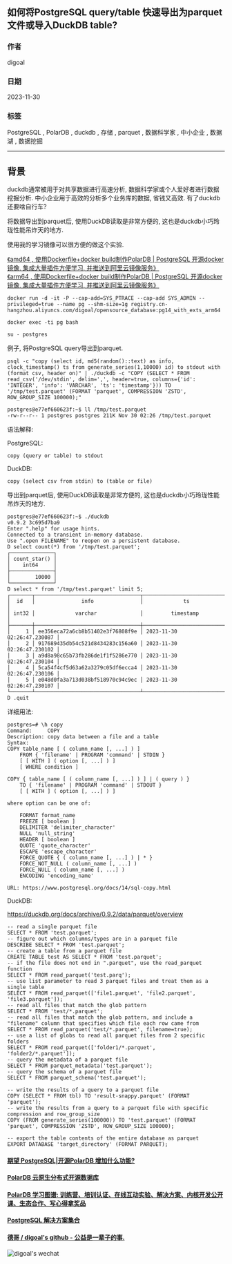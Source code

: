 ## 如何将PostgreSQL query/table 快速导出为parquet文件或导入DuckDB table?           
                                                                                    
### 作者                                                              
digoal                                                              
                                                              
### 日期                                                              
2023-11-30                                                          
                                                              
### 标签                                                              
PostgreSQL , PolarDB , duckdb , 存储 , parquet , 数据科学家 , 中小企业 , 数据湖 , 数据挖掘                              
                                                              
----                                                              
                                                              
## 背景     
duckdb通常被用于对共享数据进行高速分析, 数据科学家或个人爱好者进行数据挖掘分析. 中小企业用于高效的分析多个业务库的数据, 省钱又高效. 有了duckdb还要啥自行车?    
  
将数据导出到parquet后, 使用DuckDB读取是非常方便的, 这也是duckdb小巧玲珑性能吊炸天的地方.   
  
使用我的学习镜像可以很方便的做这个实验.    
  
[《amd64 , 使用Dockerfile+docker build制作PolarDB | PostgreSQL 开源docker镜像, 集成大量插件方便学习, 并推送到阿里云镜像服务》](../202307/20230710_03.md)    
[《arm64 , 使用Dockerfile+docker build制作PolarDB | PostgreSQL 开源docker镜像, 集成大量插件方便学习, 并推送到阿里云镜像服务》](../202308/20230814_02.md)    
  
```  
docker run -d -it -P --cap-add=SYS_PTRACE --cap-add SYS_ADMIN --privileged=true --name pg --shm-size=1g registry.cn-hangzhou.aliyuncs.com/digoal/opensource_database:pg14_with_exts_arm64  
  
docker exec -ti pg bash    
  
su - postgres  
```  
  
例子, 将PostgreSQL query导出到parquet.  
  
```  
psql -c "copy (select id, md5(random()::text) as info, clock_timestamp() ts from generate_series(1,10000) id) to stdout with (format csv, header on)" | ./duckdb -c "COPY (SELECT * FROM read_csv('/dev/stdin', delim=',', header=true, columns={'id': 'INTEGER', 'info': 'VARCHAR', 'ts': 'timestamp'})) TO '/tmp/test.parquet' (FORMAT 'parquet', COMPRESSION 'ZSTD', ROW_GROUP_SIZE 100000);"  
```  
  
```  
postgres@e77ef660623f:~$ ll /tmp/test.parquet   
-rw-r--r-- 1 postgres postgres 211K Nov 30 02:26 /tmp/test.parquet  
```  
  
语法解释:  
  
PostgreSQL:  
```  
copy (query or table) to stdout  
```  
  
DuckDB:  
```  
copy (select csv from stdin) to (table or file)  
```  
  
导出到parquet后, 使用DuckDB读取是非常方便的, 这也是duckdb小巧玲珑性能吊炸天的地方.    
  
```  
postgres@e77ef660623f:~$ ./duckdb   
v0.9.2 3c695d7ba9  
Enter ".help" for usage hints.  
Connected to a transient in-memory database.  
Use ".open FILENAME" to reopen on a persistent database.  
D select count(*) from '/tmp/test.parquet';  
┌──────────────┐  
│ count_star() │  
│    int64     │  
├──────────────┤  
│        10000 │  
└──────────────┘  
D select * from '/tmp/test.parquet' limit 5;  
┌───────┬──────────────────────────────────┬────────────────────────────┐  
│  id   │               info               │             ts             │  
│ int32 │             varchar              │         timestamp          │  
├───────┼──────────────────────────────────┼────────────────────────────┤  
│     1 │ ee356eca72a6cb8b51402e3f76808f9e │ 2023-11-30 02:26:47.230087 │  
│     2 │ 917689435db54c521d8434283c156a60 │ 2023-11-30 02:26:47.230102 │  
│     3 │ a9d8a98c65b73fb286de1f1f5286e770 │ 2023-11-30 02:26:47.230104 │  
│     4 │ 5ca54f4cf5d63a62a3279c05df6ecca4 │ 2023-11-30 02:26:47.230106 │  
│     5 │ e048d0fa3a713d038bf518970c94c9ec │ 2023-11-30 02:26:47.230107 │  
└───────┴──────────────────────────────────┴────────────────────────────┘  
D .quit  
```  
  
  
详细用法:  
  
```  
postgres=# \h copy  
Command:     COPY  
Description: copy data between a file and a table  
Syntax:  
COPY table_name [ ( column_name [, ...] ) ]  
    FROM { 'filename' | PROGRAM 'command' | STDIN }  
    [ [ WITH ] ( option [, ...] ) ]  
    [ WHERE condition ]  
  
COPY { table_name [ ( column_name [, ...] ) ] | ( query ) }  
    TO { 'filename' | PROGRAM 'command' | STDOUT }  
    [ [ WITH ] ( option [, ...] ) ]  
  
where option can be one of:  
  
    FORMAT format_name  
    FREEZE [ boolean ]  
    DELIMITER 'delimiter_character'  
    NULL 'null_string'  
    HEADER [ boolean ]  
    QUOTE 'quote_character'  
    ESCAPE 'escape_character'  
    FORCE_QUOTE { ( column_name [, ...] ) | * }  
    FORCE_NOT_NULL ( column_name [, ...] )  
    FORCE_NULL ( column_name [, ...] )  
    ENCODING 'encoding_name'  
  
URL: https://www.postgresql.org/docs/14/sql-copy.html  
```  
  
DuckDB:  
  
https://duckdb.org/docs/archive/0.9.2/data/parquet/overview  
  
```  
-- read a single parquet file  
SELECT * FROM 'test.parquet';  
-- figure out which columns/types are in a parquet file  
DESCRIBE SELECT * FROM 'test.parquet';  
-- create a table from a parquet file  
CREATE TABLE test AS SELECT * FROM 'test.parquet';  
-- if the file does not end in ".parquet", use the read_parquet function  
SELECT * FROM read_parquet('test.parq');  
-- use list parameter to read 3 parquet files and treat them as a single table  
SELECT * FROM read_parquet(['file1.parquet', 'file2.parquet', 'file3.parquet']);  
-- read all files that match the glob pattern  
SELECT * FROM 'test/*.parquet';  
-- read all files that match the glob pattern, and include a "filename" column that specifies which file each row came from  
SELECT * FROM read_parquet('test/*.parquet', filename=true);  
-- use a list of globs to read all parquet files from 2 specific folders  
SELECT * FROM read_parquet(['folder1/*.parquet', 'folder2/*.parquet']);  
-- query the metadata of a parquet file  
SELECT * FROM parquet_metadata('test.parquet');  
-- query the schema of a parquet file  
SELECT * FROM parquet_schema('test.parquet');  
  
-- write the results of a query to a parquet file  
COPY (SELECT * FROM tbl) TO 'result-snappy.parquet' (FORMAT 'parquet');  
-- write the results from a query to a parquet file with specific compression and row_group_size  
COPY (FROM generate_series(100000)) TO 'test.parquet' (FORMAT 'parquet', COMPRESSION 'ZSTD', ROW_GROUP_SIZE 100000);  
  
-- export the table contents of the entire database as parquet  
EXPORT DATABASE 'target_directory' (FORMAT PARQUET);  
```  
    
  
#### [期望 PostgreSQL|开源PolarDB 增加什么功能?](https://github.com/digoal/blog/issues/76 "269ac3d1c492e938c0191101c7238216")
  
  
#### [PolarDB 云原生分布式开源数据库](https://github.com/ApsaraDB "57258f76c37864c6e6d23383d05714ea")
  
  
#### [PolarDB 学习图谱: 训练营、培训认证、在线互动实验、解决方案、内核开发公开课、生态合作、写心得拿奖品](https://www.aliyun.com/database/openpolardb/activity "8642f60e04ed0c814bf9cb9677976bd4")
  
  
#### [PostgreSQL 解决方案集合](../201706/20170601_02.md "40cff096e9ed7122c512b35d8561d9c8")
  
  
#### [德哥 / digoal's github - 公益是一辈子的事.](https://github.com/digoal/blog/blob/master/README.md "22709685feb7cab07d30f30387f0a9ae")
  
  
![digoal's wechat](../pic/digoal_weixin.jpg "f7ad92eeba24523fd47a6e1a0e691b59")
  
